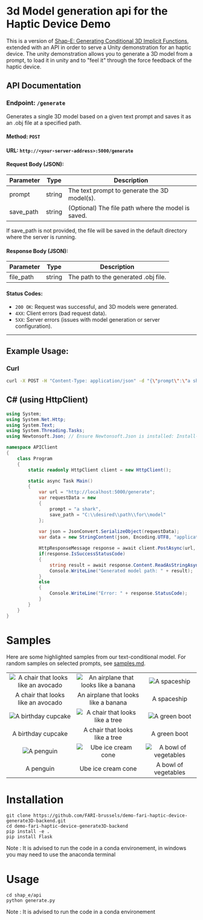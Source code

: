 # 3d Model generation api for the Haptic Device Demo 

This is a version of [Shap-E: Generating Conditional 3D Implicit Functions](https://arxiv.org/abs/2305.02463), extended with an API in order to serve a Unity demonstration for an haptic device. The unity demonstration allows you to generate a 3D model from a prompt, to load it in unity and to "feel it" through the force feedback of the haptic device.

## API Documentation

### Endpoint: `/generate`

Generates a single 3D model based on a given text prompt and saves it as an .obj file at a specified path.

#### Method: `POST`

#### URL: `http://<your-server-address>:5000/generate`

#### Request Body (JSON):

| Parameter | Type   | Description                                 |
|-----------|--------|---------------------------------------------|
| prompt    | string | The text prompt to generate the 3D model(s).|
|save_path	|string	 |(Optional) The file path where the model is saved.|

If save_path is not provided, the file will be saved in the default directory where the server is running.

#### Response Body (JSON):

| Parameter  | Type  | Description                                       |
|------------|-------|---------------------------------------------------|
| file_path  | string | The path to the generated .obj file.|

#### Status Codes:

- `200 OK`: Request was successful, and 3D models were generated.
- `4XX`: Client errors (bad request data).
- `5XX`: Server errors (issues with model generation or server configuration).

---

## Example Usage:

### Curl

```bash
curl -X POST -H "Content-Type: application/json" -d "{\"prompt\":\"a shark\", \"save_path\":\"C:\\desired\\path\\for\\model\"}" http://localhost:5000/generate
```

## C# (using HttpClient)
```csharp
using System;
using System.Net.Http;
using System.Text;
using System.Threading.Tasks;
using Newtonsoft.Json; // Ensure Newtonsoft.Json is installed: Install-Package Newtonsoft.Json

namespace APIClient
{
    class Program
    {
        static readonly HttpClient client = new HttpClient();

        static async Task Main()
        {
            var url = "http://localhost:5000/generate";
            var requestData = new 
            { 
                prompt = "a shark",
                save_path = "C:\\desired\\path\\for\\model"
            };
            
            var json = JsonConvert.SerializeObject(requestData);
            var data = new StringContent(json, Encoding.UTF8, "application/json");

            HttpResponseMessage response = await client.PostAsync(url, data);
            if(response.IsSuccessStatusCode)
            {
                string result = await response.Content.ReadAsStringAsync();
                Console.WriteLine("Generated model path: " + result);
            }
            else
            {
                Console.WriteLine("Error: " + response.StatusCode);
            }
        }
    }
}

```


# Samples

Here are some highlighted samples from our text-conditional model. For random samples on selected prompts, see [samples.md](samples.md).

<table>
    <tbody>
        <tr>
            <td align="center">
                <img src="samples/a_chair_that_looks_like_an_avocado/2.gif" alt="A chair that looks like an avocado">
            </td>
            <td align="center">
                <img src="samples/an_airplane_that_looks_like_a_banana/3.gif" alt="An airplane that looks like a banana">
            </td align="center">
            <td align="center">
                <img src="samples/a_spaceship/0.gif" alt="A spaceship">
            </td>
        </tr>
        <tr>
            <td align="center">A chair that looks<br>like an avocado</td>
            <td align="center">An airplane that looks<br>like a banana</td>
            <td align="center">A spaceship</td>
        </tr>
        <tr>
            <td align="center">
                <img src="samples/a_birthday_cupcake/3.gif" alt="A birthday cupcake">
            </td>
            <td align="center">
                <img src="samples/a_chair_that_looks_like_a_tree/2.gif" alt="A chair that looks like a tree">
            </td>
            <td align="center">
                <img src="samples/a_green_boot/3.gif" alt="A green boot">
            </td>
        </tr>
        <tr>
            <td align="center">A birthday cupcake</td>
            <td align="center">A chair that looks<br>like a tree</td>
            <td align="center">A green boot</td>
        </tr>
        <tr>
            <td align="center">
                <img src="samples/a_penguin/1.gif" alt="A penguin">
            </td>
            <td align="center">
                <img src="samples/ube_ice_cream_cone/3.gif" alt="Ube ice cream cone">
            </td>
            <td align="center">
                <img src="samples/a_bowl_of_vegetables/2.gif" alt="A bowl of vegetables">
            </td>
        </tr>
        <tr>
            <td align="center">A penguin</td>
            <td align="center">Ube ice cream cone</td>
            <td align="center">A bowl of vegetables</td>
        </tr>
    </tbody>
<table>

# Installation

```
git clone https://github.com/FARI-brussels/demo-fari-haptic-device-generate3D-backend.git
cd demo-fari-haptic-device-generate3D-backend
pip install -e .
pip install Flask
```

Note : It is advised to run the code in a conda environement, in windows you may need to use the anaconda terminal


# Usage

```
cd shap_e/api
python generate.py
```

Note : It is advised to run the code in a conda environement